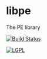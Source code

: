 libpe
=====

The PE library

[![Build Status](https://travis-ci.org/merces/libpe.png)](https://travis-ci.org/merces/libpe)

[![LGPL](http://www.gnu.org/graphics/lgplv3-147x51.png)](http://www.gnu.org/licenses/lgpl.html)